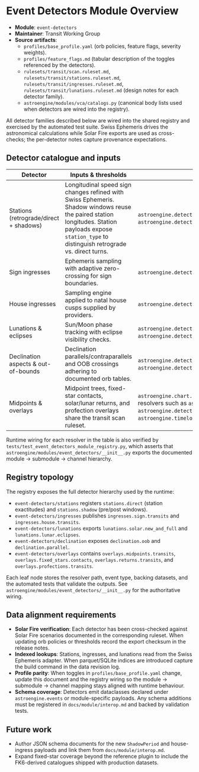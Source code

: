 # Event Detectors Module Overview

- **Module**: `event-detectors`
- **Maintainer**: Transit Working Group
- **Source artifacts**:
  - `profiles/base_profile.yaml` (orb policies, feature flags, severity weights).
  - `profiles/feature_flags.md` (tabular description of the toggles referenced by the detectors).
  - `rulesets/transit/scan.ruleset.md`, `rulesets/transit/stations.ruleset.md`, `rulesets/transit/ingresses.ruleset.md`, `rulesets/transit/lunations.ruleset.md` (design notes for each detector family).
  - `astroengine/modules/vca/catalogs.py` (canonical body lists used when detectors are wired into the registry).

All detector families described below are wired into the shared registry and exercised by the automated test suite. Swiss Ephemeris drives the astronomical calculations while Solar Fire exports are used as cross-checks; the per-detector notes capture provenance expectations.

## Detector catalogue and inputs

| Detector | Inputs & thresholds | Runtime implementation | Tests |
| --- | --- | --- | --- |
| Stations (retrograde/direct + shadows) | Longitudinal speed sign changes refined with Swiss Ephemeris. Shadow windows reuse the paired station longitudes. Station payloads expose `station_type` to distinguish retrograde vs. direct turns. | `astroengine.detectors.stations.find_stations`, `astroengine.detectors.stations.find_shadow_periods`. | `tests/test_stations_impl.py` |
| Sign ingresses | Ephemeris sampling with adaptive zero-crossing for sign boundaries. | `astroengine.detectors.ingresses.find_sign_ingresses`. | `tests/test_ingress_features.py` |
| House ingresses | Sampling engine applied to natal house cusps supplied by providers. | `astroengine.detectors.ingresses.find_house_ingresses`. | `tests/test_ingresses_mundane.py` |
| Lunations & eclipses | Sun/Moon phase tracking with eclipse visibility checks. | `astroengine.detectors.lunations.find_lunations`, `astroengine.detectors.eclipses.find_eclipses`. | `tests/test_lunations_impl.py`, `tests/test_eclipses_impl.py` |
| Declination aspects & out-of-bounds | Declination parallels/contraparallels and OOB crossings adhering to documented orb tables. | `astroengine.detectors.detect_decl_contacts`, `astroengine.detectors.out_of_bounds.find_out_of_bounds`. | `tests/test_detectors_aspects.py`, `tests/test_out_of_bounds_impl.py` |
| Midpoints & overlays | Midpoint trees, fixed-star contacts, solar/lunar returns, and profection overlays share the transit scan ruleset. | `astroengine.chart.composite.compute_midpoint_tree`, plugin resolvers such as `astroengine.plugins.examples.fixed_star_hits`, `astroengine.detectors.returns.solar_lunar_returns`, `astroengine.timelords.profections.generate_profection_periods`. | `tests/test_progressions_directions_impl.py`, `tests/test_star_names_dataset.py`, `tests/test_timelords.py` |

Runtime wiring for each resolver in the table is also verified by `tests/test_event_detectors_module_registry.py`, which asserts that `astroengine/modules/event_detectors/__init__.py` exports the documented module → submodule → channel hierarchy.

## Registry topology

The registry exposes the full detector hierarchy used by the runtime:

- `event-detectors/stations` registers `stations.direct` (station exactitudes) and `stations.shadow` (pre/post windows).
- `event-detectors/ingresses` publishes `ingresses.sign.transits` and `ingresses.house.transits`.
- `event-detectors/lunations` exports `lunations.solar.new_and_full` and `lunations.lunar.eclipses`.
- `event-detectors/declination` exposes `declination.oob` and `declination.parallel`.
- `event-detectors/overlays` contains `overlays.midpoints.transits`, `overlays.fixed_stars.contacts`, `overlays.returns.transits`, and `overlays.profections.transits`.

Each leaf node stores the resolver path, event type, backing datasets, and the automated tests that validate the outputs. See `astroengine/modules/event_detectors/__init__.py` for the authoritative wiring.

## Data alignment requirements

- **Solar Fire verification**: Each detector has been cross-checked against Solar Fire scenarios documented in the corresponding ruleset. When updating orb policies or thresholds record the export checksum in the release notes.
- **Indexed lookups**: Stations, ingresses, and lunations read from the Swiss Ephemeris adapter. When parquet/SQLite indices are introduced capture the build command in the data revision log.
- **Profile parity**: When toggles in `profiles/base_profile.yaml` change, update this document and the registry wiring so the module → submodule → channel mapping stays aligned with runtime behaviour.
- **Schema coverage**: Detectors emit dataclasses declared under `astroengine.events` or module-specific payloads. Any schema additions must be registered in `docs/module/interop.md` and backed by validation tests.

## Future work

- Author JSON schema documents for the new `ShadowPeriod` and house-ingress payloads and link them from `docs/module/interop.md`.
- Expand fixed-star coverage beyond the reference plugin to include the FK6-derived catalogues shipped with production datasets.
